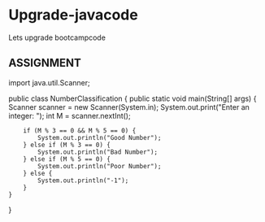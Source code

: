 # Upgrade-javacode
Lets upgrade bootcampcode






## ASSIGNMENT 


import java.util.Scanner;

public class NumberClassification {
    public static void main(String[] args) {
        Scanner scanner = new Scanner(System.in);
        System.out.print("Enter an integer: ");
        int M = scanner.nextInt();

        if (M % 3 == 0 && M % 5 == 0) {
            System.out.println("Good Number");
        } else if (M % 3 == 0) {
            System.out.println("Bad Number");
        } else if (M % 5 == 0) {
            System.out.println("Poor Number");
        } else {
            System.out.println("-1");
        }
    }
}
